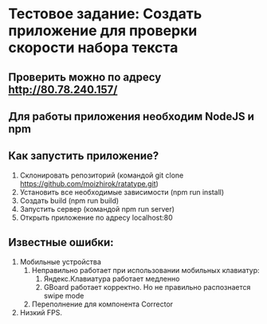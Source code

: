 # Тестовое задание: Создать приложение для проверки скорости набора текста

## Проверить можно по адресу http://80.78.240.157/

## Для работы приложения необходим NodeJS и npm

## Как запустить приложение?

1.  Склонировать репозиторий (командой git clone https://github.com/moizhirok/ratatype.git)
2.  Установить все необходимые зависимости (npm run install)
3.  Создать build (npm run build)
4.  Запустить сервер (командой npm run server)
5.  Открыть приложение по адресу localhost:80

## Известные ошибки:

1. Мобильные устройства
   1. Неправильно работает при использовании мобильных клавиатур:
      1. Яндекс.Клавиатура работает медленно
      2. GBoard работает корректно. Но не правильно распознается swipe mode
   2. Переполнение для компонента Corrector
2. Низкий FPS.
